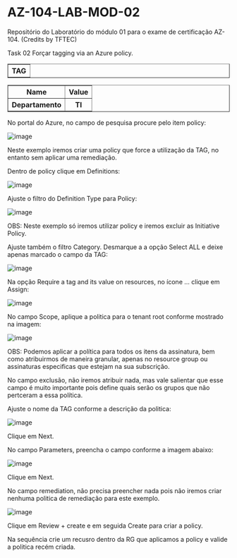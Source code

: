 # AZ-104-LAB-MOD-02
Repositório do Laboratório do módulo 01 para o exame de certificação AZ-104. (Credits by TFTEC)

Task 02 Forçar tagging via an Azure policy. 

<table border="1">    
  <tr>
    <th colspan="1">TAG</th> 
</table>

<table border="1">
  <tr>
    <th colspan="1">Name</th>  	              
    <th colspan="2">Value</th>
  </tr>
  <tr>
    <th colspan="1">Departamento</th>  	              
    <th colspan="2">TI</th>
  </tr>
 </table>
 
 No portal do Azure, no campo de pesquisa procure pelo item policy: 

![image](https://user-images.githubusercontent.com/107069287/188447120-420934ae-1140-449b-8af3-0296b7950985.png)

Neste exemplo iremos criar uma policy que force a utilização da TAG, no entanto sem aplicar uma remediação. 

Dentro de policy clique em Definitions: 

![image](https://user-images.githubusercontent.com/107069287/188447475-04b94a1c-91e2-48f0-b841-15422029b684.png)

Ajuste o filtro do Definition Type para Policy: 

![image](https://user-images.githubusercontent.com/107069287/188448119-8878166d-a1f1-435c-9a78-286ff44d123e.png)

OBS: Neste exemplo só iremos utilizar policy e iremos excluir as Initiative Policy. 

Ajuste também o filtro Category. Desmarque a a opção Select ALL e deixe apenas marcado o campo da TAG: 

![image](https://user-images.githubusercontent.com/107069287/188448664-948e014f-2207-4940-beae-53b530d950e5.png)

Na opção Require a tag and its value on resources, no ícone ... clique em Assign: 

![image](https://user-images.githubusercontent.com/107069287/188449369-22c7e91c-6e73-4f2e-b29a-becdee8ef9dd.png)

No campo Scope, aplique a politica para o tenant root conforme mostrado na imagem: 

![image](https://user-images.githubusercontent.com/107069287/188450529-69c42e33-6258-42b4-b092-87bb661aa30a.png)

OBS: Podemos aplicar a política para todos os itens da assinatura, bem como atribuirmos de maneira granular, apenas no resource group ou assinaturas especificas que estejam na sua subscrição. 

No campo exclusão, não iremos atribuir nada, mas vale salientar que esse campo é muito importante pois define quais serão os grupos que não pertceram a essa política.

Ajuste o nome da TAG conforme a descrição da politica: 

![image](https://user-images.githubusercontent.com/107069287/188451467-9f605473-64eb-45c2-937c-11f30282a6e2.png)

Clique em Next. 

No campo Parameters, preencha o campo conforme a imagem abaixo: 

![image](https://user-images.githubusercontent.com/107069287/188451702-7680e037-bb22-463c-8a27-d0f8f4e30765.png)

Clique em Next. 

No campo remediation, não precisa preencher nada pois não iremos criar nenhuma politica de remediação para este exemplo. 

![image](https://user-images.githubusercontent.com/107069287/188451912-855a743b-a75c-4dde-bf6e-6ff5fdbea755.png)

Clique em Review + create e em seguida Create para criar a policy.

Na sequência crie um recusro dentro da RG que aplicamos a policy e valide a politica recém criada. 










 
